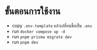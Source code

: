 # ขั้นตอนการใช้งาน
- copy `.env.template` แล้วเปลี่ยนชื่อเป็น `.env`
- run `docker compose up -d`
- run `pnpm prisma migrate dev`
- run `pnpm dev`
